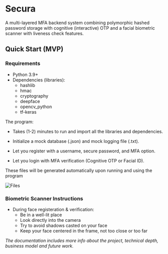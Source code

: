 
# Secura

A multi-layered MFA backend system combining polymorphic hashed password storage with cognitive (interactive) OTP and a facial biometric scanner with liveness check features.

## Quick Start (MVP)
### Requirements

- Python 3.9+
- Dependencies (libraries): 
    - hashlib 
    - hmac 
    - cryptography 
    - deepface
    - opencv_python
    - tf-keras

The program:

- Takes (1-2) minutes to run and import all the libraries and dependencies.

- Initialize a mock database (.json) and mock logging file (.txt).

- Let you register with a username, secure password, and MFA option.

- Let you login with MFA verification (Cognitive OTP or Facial ID).

These files will be generated automatically upon running and using the program

![Files](files.png)

### Biometric Scanner Instructions

- During face registeration & verification:
    - Be in a well-lit place
    - Look directly into the camera
    - Try to avoid shadows casted on your face
    - Keep your face centered in the frame, not too close or too far

*The documentation includes more info about the project, technical depth, business model and future work.*

